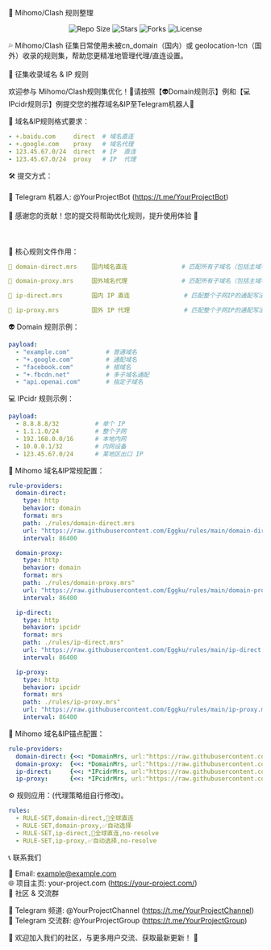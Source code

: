

📌 Mihomo/Clash 规则整理

<p align="center">
  <img src="https://img.shields.io/github/repo-size/Eggku/rules?style=flat-square" alt="Repo Size">
  <img src="https://img.shields.io/github/stars/Eggku/rules?style=flat-square" alt="Stars">
  <img src="https://img.shields.io/github/forks/Eggku/rules?style=flat-square" alt="Forks">
  <img src="https://img.shields.io/github/license/Eggku/rules?style=flat-square" alt="License">
</p>


💦 Mihomo/Clash 征集日常使用未被cn_domain（国内）或 geolocation-!cn（国外）收录的规则集，帮助您更精准地管理代理/直连设置。
<br>
<br>
 📢 征集收录域名 & IP 规则  

欢迎参与 Mihomo/Clash规则集优化！🎯请按照【👽Domain规则示】例和【💻IPcidr规则示】例提交您的推荐域名&IP至Telegram机器人📩

🔹 域名&IP规则格式要求：
```yaml
- +.baidu.com     direct  # 域名直连
- +.google.com    proxy   # 域名代理
- 123.45.67.0/24  direct  # IP  直连
- 123.45.67.0/24  proxy   # IP  代理
```

🛠 提交方式：
<br><br>
📢 Telegram 机器人: @YourProjectBot (https://t.me/YourProjectBot)  
<br>
📌 感谢您的贡献！您的提交将帮助优化规则，提升使用体验 🚀 
<br>
<br>
<br>
<br>
💢 核心规则文件作用：
```yaml
📛 domain-direct.mrs    国内域名直连               # 匹配所有子域名（包括主域名）的通配写法，包含日常生活使用的域名。

📛 domain-proxy.mrs     国外域名代理               # 匹配所有子域名（包括主域名）的通配写法，包含emby和其它影视域名。

📛 ip-direct.mrs        国内 IP 直连               # 匹配整个子网IP的通配写法，包含日常生活使用的IP。

📛 ip-proxy.mrs         国外 IP 代理               # 匹配整个子网IP的通配写法，包含emby和其它影视域名。
```

👽 Domain 规则示例：
```yaml
payload:
  - "example.com"          # 普通域名
  - "+.google.com"         # 通配域名
  - "facebook.com"         # 根域名
  - "+.fbcdn.net"          # 多子域名通配
  - "api.openai.com"       # 指定子域名
```

💻 IPcidr 规则示例：
```yaml
payload:
  - 8.8.8.8/32          # 单个 IP
  - 1.1.1.0/24          # 整个子网
  - 192.168.0.0/16      # 本地内网
  - 10.0.0.1/32         # 内网设备
  - 123.45.67.0/24      # 某地区出口 IP
```
🚀 Mihomo 域名&IP常规配置：
  ```yaml
  rule-providers: 
    domain-direct:
      type: http
      behavior: domain
      format: mrs
      path: ./rules/domain-direct.mrs
      url: "https://raw.githubusercontent.com/Eggku/rules/main/domain-direct.mrs"
      interval: 86400

    domain-proxy:
      type: http
      behavior: domain
      format: mrs
      path: ./rules/domain-proxy.mrs"
      url: "https://raw.githubusercontent.com/Eggku/rules/main/domain-proxy.mrs"
      interval: 86400

    ip-direct:
      type: http
      behavior: ipcidr
      format: mrs
      path: ./rules/ip-direct.mrs"
      url: "https://raw.githubusercontent.com/Eggku/rules/main/ip-direct.mrs"
      interval: 86400

    ip-proxy:
      type: http
      behavior: ipcidr
      format: mrs
      path: ./rules/ip-proxy.mrs"
      url: "https://raw.githubusercontent.com/Eggku/rules/main/ip-proxy.mrs"
      interval: 86400
```
🚀 Mihomo 域名&IP锚点配置：
```yaml
rule-providers: 
  domain-direct: {<<: *DomainMrs, url:"https://raw.githubusercontent.com/Eggku/rules/main/domain-direct.mrs"}
  domain-proxy:  {<<: *DomainMrs, url:"https://raw.githubusercontent.com/Eggku/rules/main/domain-proxy.mrs"}
  ip-direct:     {<<: *IPcidrMrs, url:"https://raw.githubusercontent.com/Eggku/rules/main/ip-direct.mrs"}
  ip-proxy:      {<<: *IPcidrMrs, url:"https://raw.githubusercontent.com/Eggku/rules/main/ip-proxy.mrs"}
```
⚙ 规则应用：(代理策略组自行修改)。
```yaml
rules:
  - RULE-SET,domain-direct,🎯全球直连
  - RULE-SET,domain-proxy,✅️自动选择
  - RULE-SET,ip-direct,🎯全球直连,no-resolve
  - RULE-SET,ip-proxy,✅️自动选择,no-resolve
```

📞 联系我们

📧 Email: example@example.com  
🌐 项目主页: your-project.com (https://your-project.com/)  
💬 社区 & 交流群

📢 Telegram 频道: @YourProjectChannel (https://t.me/YourProjectChannel)  
👥 Telegram 交流群: @YourProjectGroup (https://t.me/YourProjectGroup)  

📌 欢迎加入我们的社区，与更多用户交流、获取最新更新！ 🚀
